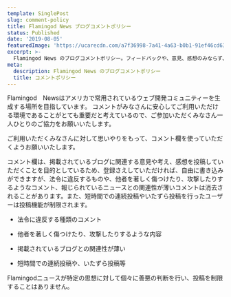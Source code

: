 ```yaml
---
template: SinglePost
slug: comment-policy
title: Flamingod News ブログコメントポリシー
status: Published
date: '2019-08-05'
featuredImage: 'https://ucarecdn.com/a7f36998-7a41-4a63-b0b1-91ef46cd638b/'
excerpt: >-
  Flamingod News のブログコメントポリシー。フィードバックや、意見、感想のみならず、コミュニティ生成の場所として気持ちよくお使いいただく為のポリシー。
meta:
  description: Flamingod News のブログコメントポリシー
  title: コメントポリシー
---
```



Flamingod　Newsはアメリカで常用されているウェブ開発コミュニティーを生成する場所を目指しています。
コメントがみなさんに安心してご利用いただける環境であることがとても重要だと考えているので、ご参加いただくみなさん一人ひとりのご協力をお願いいたします。

ご利用いただくみなさんに対して思いやりをもって、コメント欄を使っていただくようお願いいたします。

コメント欄は、掲載されているブログに関連する意見や考え、感想を投稿していただくことを目的としているため、登録さえしていただければ、自由に書き込みができますが、法令に違反するものや、他者を著しく傷つけたり、攻撃したりするようなコメント、報じられているニュースとの関連性が薄いコメントは消去されることがあります。また、短時間での連続投稿やいたずら投稿を行ったユーザーは投稿機能が制限されます。

 * 法令に違反する種類のコメント

 * 他者を著しく傷つけたり、攻撃したりするような内容

 * 掲載されているブログとの関連性が薄い

 * 短時間での連続投稿や、いたずら投稿等

Flamingodニュースが特定の思想に対して個々に善悪の判断を行い、投稿を制限することはありません。
